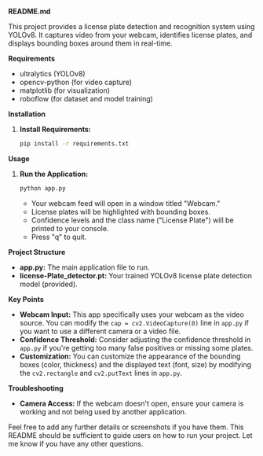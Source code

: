 **README.md**

This project provides a license plate detection and recognition system using YOLOv8. It captures video from your webcam, identifies license plates, and displays bounding boxes around them in real-time.

**Requirements**

* ultralytics (YOLOv8)
* opencv-python (for video capture)
* matplotlib (for visualization)
* roboflow (for dataset and model training)

**Installation**

1. **Install Requirements:**
   ```bash
   pip install -r requirements.txt
   ```

**Usage**

1. **Run the Application:**
   ```bash
   python app.py
   ```
   * Your webcam feed will open in a window titled "Webcam."
   * License plates will be highlighted with bounding boxes.
   * Confidence levels and the class name ("License Plate") will be printed to your console.
   * Press "q" to quit.

**Project Structure**

* **app.py:** The main application file to run.
* **license-Plate_detector.pt:** Your trained YOLOv8 license plate detection model (provided).

**Key Points**

* **Webcam Input:**  This app specifically uses your webcam as the video source.  You can modify the `cap = cv2.VideoCapture(0)` line in `app.py` if you want to use a different camera or a video file.
* **Confidence Threshold:** Consider adjusting the confidence threshold in `app.py` if you're getting too many false positives or missing some plates.
* **Customization:** You can customize the appearance of the bounding boxes (color, thickness) and the displayed text (font, size) by modifying the `cv2.rectangle` and `cv2.putText` lines in `app.py`.

**Troubleshooting**

* **Camera Access:** If the webcam doesn't open, ensure your camera is working and not being used by another application.

Feel free to add any further details or screenshots if you have them. This README should be sufficient to guide users on how to run your project. Let me know if you have any other questions.
